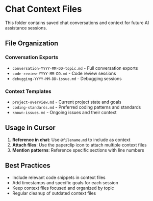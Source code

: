 # Chat Context Files

This folder contains saved chat conversations and context for future AI assistance sessions.

## File Organization

### Conversation Exports
- `conversation-YYYY-MM-DD-topic.md` - Full conversation exports
- `code-review-YYYY-MM-DD.md` - Code review sessions
- `debugging-YYYY-MM-DD-issue.md` - Debugging sessions

### Context Templates
- `project-overview.md` - Current project state and goals
- `coding-standards.md` - Preferred coding patterns and standards
- `known-issues.md` - Ongoing issues and their context

## Usage in Cursor

1. **Reference in chat**: Use `@filename.md` to include as context
2. **Attach files**: Use the paperclip icon to attach multiple context files
3. **Mention patterns**: Reference specific sections with line numbers

## Best Practices

- Include relevant code snippets in context files
- Add timestamps and specific goals for each session
- Keep context files focused and organized by topic
- Regular cleanup of outdated context files 